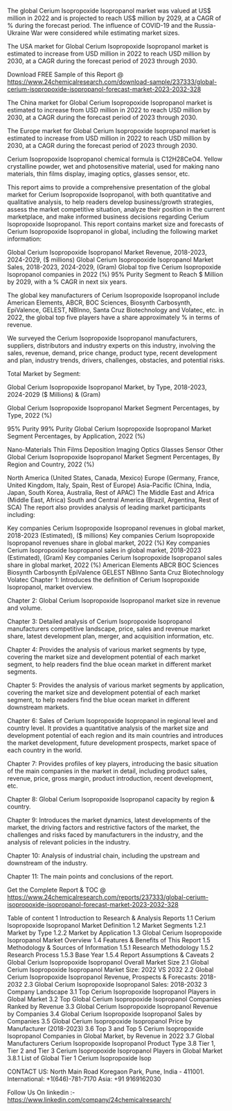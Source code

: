 The global Cerium Isopropoxide Isopropanol market was valued at US$ million in 2022 and is projected to reach US$ million by 2029, at a CAGR of % during the forecast period. The influence of COVID-19 and the Russia-Ukraine War were considered while estimating market sizes.

The USA market for Global Cerium Isopropoxide Isopropanol  market is estimated to increase from USD million in 2022 to reach USD million by 2030, at a CAGR during the forecast period of 2023 through 2030.

Download FREE Sample of this Report @ https://www.24chemicalresearch.com/download-sample/237333/global-cerium-isopropoxide-isopropanol-forecast-market-2023-2032-328

The China market for Global Cerium Isopropoxide Isopropanol market is estimated to increase from USD million in 2022 to reach USD million by 2030, at a CAGR during the forecast period of 2023 through 2030.

The Europe market for Global Cerium Isopropoxide Isopropanol market is estimated to increase from USD million in 2022 to reach USD million by 2030, at a CAGR during the forecast period of 2023 through 2030.

Cerium Isopropoxide Isopropanol chemical formula is C12H28CeO4. Yellow crystalline powder, wet and photosensitive material, used for making nano materials, thin films display, imaging optics, glasses sensor, etc.

This report aims to provide a comprehensive presentation of the global market for Cerium Isopropoxide Isopropanol, with both quantitative and qualitative analysis, to help readers develop business/growth strategies, assess the market competitive situation, analyze their position in the current marketplace, and make informed business decisions regarding Cerium Isopropoxide Isopropanol. This report contains market size and forecasts of Cerium Isopropoxide Isopropanol in global, including the following market information:

Global Cerium Isopropoxide Isopropanol Market Revenue, 2018-2023, 2024-2029, ($ millions)
Global Cerium Isopropoxide Isopropanol Market Sales, 2018-2023, 2024-2029, (Gram)
Global top five Cerium Isopropoxide Isopropanol companies in 2022 (%)
95% Purity Segment to Reach $ Million by 2029, with a % CAGR in next six years.

The global key manufacturers of Cerium Isopropoxide Isopropanol include American Elements, ABCR, BOC Sciences, Biosynth Carbosynth, EpiValence, GELEST, NBInno, Santa Cruz Biotechnology and Volatec, etc. in 2022, the global top five players have a share approximately % in terms of revenue.

We surveyed the Cerium Isopropoxide Isopropanol manufacturers, suppliers, distributors and industry experts on this industry, involving the sales, revenue, demand, price change, product type, recent development and plan, industry trends, drivers, challenges, obstacles, and potential risks.

Total Market by Segment:

Global Cerium Isopropoxide Isopropanol Market, by Type, 2018-2023, 2024-2029 ($ Millions) & (Gram)

Global Cerium Isopropoxide Isopropanol Market Segment Percentages, by Type, 2022 (%)

95% Purity
99% Purity
Global Cerium Isopropoxide Isopropanol Market Segment Percentages, by Application, 2022 (%)

Nano-Materials
Thin Films Deposition
Imaging Optics
Glasses Sensor
Other
Global Cerium Isopropoxide Isopropanol Market Segment Percentages, By Region and Country, 2022 (%)

North America (United States, Canada, Mexico)
Europe (Germany, France, United Kingdom, Italy, Spain, Rest of Europe)
Asia-Pacific (China, India, Japan, South Korea, Australia, Rest of APAC)
The Middle East and Africa (Middle East, Africa)
South and Central America (Brazil, Argentina, Rest of SCA)
The report also provides analysis of leading market participants including:

Key companies Cerium Isopropoxide Isopropanol revenues in global market, 2018-2023 (Estimated), ($ millions)
Key companies Cerium Isopropoxide Isopropanol revenues share in global market, 2022 (%)
Key companies Cerium Isopropoxide Isopropanol sales in global market, 2018-2023 (Estimated), (Gram)
Key companies Cerium Isopropoxide Isopropanol sales share in global market, 2022 (%)
American Elements
ABCR
BOC Sciences
Biosynth Carbosynth
EpiValence
GELEST
NBInno
Santa Cruz Biotechnology
Volatec
Chapter 1: Introduces the definition of Cerium Isopropoxide Isopropanol, market overview.

Chapter 2: Global Cerium Isopropoxide Isopropanol market size in revenue and volume.

Chapter 3: Detailed analysis of Cerium Isopropoxide Isopropanol manufacturers competitive landscape, price, sales and revenue market share, latest development plan, merger, and acquisition information, etc.

Chapter 4: Provides the analysis of various market segments by type, covering the market size and development potential of each market segment, to help readers find the blue ocean market in different market segments.

Chapter 5: Provides the analysis of various market segments by application, covering the market size and development potential of each market segment, to help readers find the blue ocean market in different downstream markets.

Chapter 6: Sales of Cerium Isopropoxide Isopropanol in regional level and country level. It provides a quantitative analysis of the market size and development potential of each region and its main countries and introduces the market development, future development prospects, market space of each country in the world.

Chapter 7: Provides profiles of key players, introducing the basic situation of the main companies in the market in detail, including product sales, revenue, price, gross margin, product introduction, recent development, etc.

Chapter 8: Global Cerium Isopropoxide Isopropanol capacity by region & country.

Chapter 9: Introduces the market dynamics, latest developments of the market, the driving factors and restrictive factors of the market, the challenges and risks faced by manufacturers in the industry, and the analysis of relevant policies in the industry.

Chapter 10: Analysis of industrial chain, including the upstream and downstream of the industry.

Chapter 11: The main points and conclusions of the report.

Get the Complete Report & TOC @ https://www.24chemicalresearch.com/reports/237333/global-cerium-isopropoxide-isopropanol-forecast-market-2023-2032-328

Table of content
1 Introduction to Research & Analysis Reports
1.1 Cerium Isopropoxide Isopropanol Market Definition
1.2 Market Segments
1.2.1 Market by Type
1.2.2 Market by Application
1.3 Global Cerium Isopropoxide Isopropanol Market Overview
1.4 Features & Benefits of This Report
1.5 Methodology & Sources of Information
1.5.1 Research Methodology
1.5.2 Research Process
1.5.3 Base Year
1.5.4 Report Assumptions & Caveats
2 Global Cerium Isopropoxide Isopropanol Overall Market Size
2.1 Global Cerium Isopropoxide Isopropanol Market Size: 2022 VS 2032
2.2 Global Cerium Isopropoxide Isopropanol Revenue, Prospects & Forecasts: 2018-2032
2.3 Global Cerium Isopropoxide Isopropanol Sales: 2018-2032
3 Company Landscape
3.1 Top Cerium Isopropoxide Isopropanol Players in Global Market
3.2 Top Global Cerium Isopropoxide Isopropanol Companies Ranked by Revenue
3.3 Global Cerium Isopropoxide Isopropanol Revenue by Companies
3.4 Global Cerium Isopropoxide Isopropanol Sales by Companies
3.5 Global Cerium Isopropoxide Isopropanol Price by Manufacturer (2018-2023)
3.6 Top 3 and Top 5 Cerium Isopropoxide Isopropanol Companies in Global Market, by Revenue in 2022
3.7 Global Manufacturers Cerium Isopropoxide Isopropanol Product Type
3.8 Tier 1, Tier 2 and Tier 3 Cerium Isopropoxide Isopropanol Players in Global Market
3.8.1 List of Global Tier 1 Cerium Isopropoxide Isop

CONTACT US:
North Main Road Koregaon Park, Pune, India - 411001.
International: +1(646)-781-7170
Asia: +91 9169162030

Follow Us On linkedin :- https://www.linkedin.com/company/24chemicalresearch/
